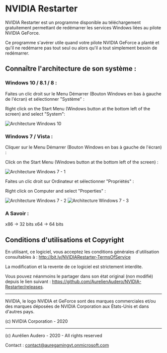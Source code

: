 # NVIDIA Restarter

NVIDIA Restarter est un programme disponible au téléchargement gratuitement permettant de redémarrer les services Windows liées au pilote NVIDIA GeForce.

Ce programme s'avérer utile quand votre pilote NVIDIA GeForce a planté et qu'il ne redémarre pas tout seul ou alors qu'il a tout simplement besoin de redémarrer.

## Connaître l'architecture de son système : 

### Windows 10 / 8.1 / 8 : 

Faites un clic droit sur le Menu Démarrer (Bouton Windows en bas à gauche de l'écran) et sélectionner "Système" : 

Right click on the Start Menu (Windows button at the bottom left of the screen) and select "System":

![Architecture Windows 10](https://user-images.githubusercontent.com/64486562/96335787-5fd8d600-107b-11eb-87b6-629483e9652d.png)

### Windows 7 / Vista : 

Cliquer sur le Menu Démarrer (Bouton Windows en bas à gauche de l'écran) :

Click on the Start Menu (Windows button at the bottom left of the screen) :

![Architecture Windows 7 - 1](https://user-images.githubusercontent.com/64486562/96336220-687edb80-107e-11eb-9354-d7203e8a1030.png)

Faites un clic droit sur Ordinateur et sélectionner "Propriétés" : 

Right click on Computer and select "Properties" :

![Architecture Windows 7 - 2](https://user-images.githubusercontent.com/64486562/96336221-6b79cc00-107e-11eb-82d9-5dbb57cfe7ae.png)
![Architecture Windows 7 - 3](https://user-images.githubusercontent.com/64486562/96336531-c3b1cd80-1080-11eb-8ad8-bdfd8c4476d1.png)

### A Savoir :

x86 -> 32 bits
x64 -> 64 bits

## Conditions d'utilisations et Copyright

En utilisant, ce logiciel, vous acceptez les conditions générales d'utilisation consultables à : http://bit.ly/NVIDIARestarter-TermsOfService

La modification et la revente de ce logiciel est strictement interdite.

Vous pouvez néanmoins le partager dans son état original (non modifié) depuis le lien suivant : https://github.com/AurelienAudero/NVIDIA-Restarter/releases.

---

NVIDIA, le logo NVIDIA et GeForce sont des marques commerciales et/ou des marques déposées de NVIDIA Corporation aux États-Unis et dans d'autres pays.

(c) NVIDIA Corporation - 2020

---

(c) Aurélien Audero - 2020 - All rights reserved

Contact : contact@auregamingyt.onmicrosoft.com
